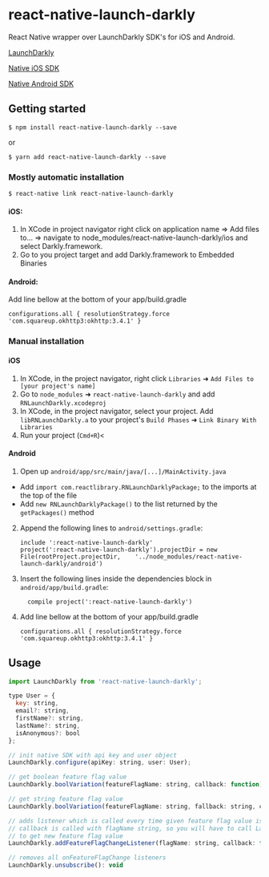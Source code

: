
# react-native-launch-darkly

React Native wrapper over LaunchDarkly SDK's for iOS and Android.

[LaunchDarkly](https://launchdarkly.com)

[Native iOS SDK](https://github.com/launchdarkly/ios-client)

[Native Android SDK](https://github.com/launchdarkly/android-client)

## Getting started

`$ npm install react-native-launch-darkly --save`

or

``$ yarn add react-native-launch-darkly --save``

### Mostly automatic installation

`$ react-native link react-native-launch-darkly`

#### iOS:

1) In XCode in project navigator right click on application name => Add files to... => navigate to node_modules/react-native-launch-darkly/ios and select Darkly.framework.
2) Go to you project target and add Darkly.framework to Embedded Binaries

#### Android:

Add line bellow at the bottom of your app/build.gradle
  ```
  configurations.all { resolutionStrategy.force 'com.squareup.okhttp3:okhttp:3.4.1' }
  ```

### Manual installation


#### iOS

1. In XCode, in the project navigator, right click `Libraries` ➜ `Add Files to [your project's name]`
2. Go to `node_modules` ➜ `react-native-launch-darkly` and add `RNLaunchDarkly.xcodeproj`
3. In XCode, in the project navigator, select your project. Add `libRNLaunchDarkly.a` to your project's `Build Phases` ➜ `Link Binary With Libraries`
4. Run your project (`Cmd+R`)<

#### Android

1. Open up `android/app/src/main/java/[...]/MainActivity.java`
  - Add `import com.reactlibrary.RNLaunchDarklyPackage;` to the imports at the top of the file
  - Add `new RNLaunchDarklyPackage()` to the list returned by the `getPackages()` method
2. Append the following lines to `android/settings.gradle`:
  	```
  	include ':react-native-launch-darkly'
  	project(':react-native-launch-darkly').projectDir = new File(rootProject.projectDir, 	'../node_modules/react-native-launch-darkly/android')
  	```
3. Insert the following lines inside the dependencies block in `android/app/build.gradle`:
  	```
      compile project(':react-native-launch-darkly')
  	```
4. Add line bellow at the bottom of your app/build.gradle
    ```
    configurations.all { resolutionStrategy.force 'com.squareup.okhttp3:okhttp:3.4.1' }
    ```


## Usage
```javascript
import LaunchDarkly from 'react-native-launch-darkly';

type User = {
  key: string,
  email?: string,
  firstName?: string,
  lastName?: string,
  isAnonymous?: bool
};

// init native SDK with api key and user object
LaunchDarkly.configure(apiKey: string, user: User);

// get boolean feature flag value
LaunchDarkly.boolVariation(featureFlagName: string, callback: function): bool

// get string feature flag value
LaunchDarkly.boolVariation(featureFlagName: string, fallback: string, callback: function): string

// adds listener which is called every time given feature flag value is changed
// callback is called with flagName string, so you will have to call LaunchDarkly.boolVariation()
// to get new feature flag value
LaunchDarkly.addFeatureFlagChangeListener(flagName: string, callback: function): void

// removes all onFeatureFlagChange listeners
LaunchDarkly.unsubscribe(): void
```
